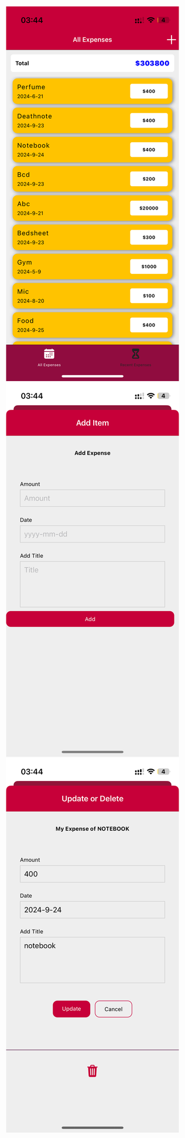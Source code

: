![Alt text](https://github.com/shreygargofficial/Reactnative/blob/expenseManager/assets/IMG_1747.PNG)
![Alt text](https://github.com/shreygargofficial/Reactnative/blob/expenseManager/assets/IMG_1748.PNG)
![Alt text](https://github.com/shreygargofficial/Reactnative/blob/expenseManager/assets/IMG_1749.PNG)
